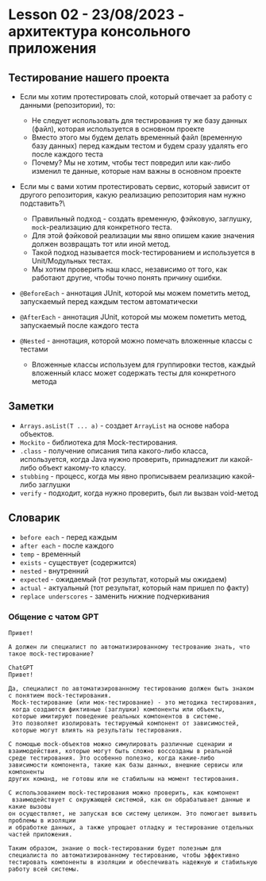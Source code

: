 # Lesson 02 - 23/08/2023 - архитектура консольного приложения

## Тестирование нашего проекта

* Если мы хотим протестировать слой, который отвечает за работу с данными (репозитории), то:
  * Не следует использовать для тестирования ту же базу данных (файл), которая используется в основном проекте
  * Вместо этого мы будем делать временный файл (временную базу данных) перед каждым тестом и будем сразу удалять его после каждого теста
  * Почему? Мы не хотим, чтобы тест повредил или как-либо изменил те данные, которые нам важны в основном проекте

* Если мы с вами хотим протестировать сервис, который зависит от другого репозитория, какую реализацию репозитория нам нужно подставить?\
  * Правильный подход - создать временную, фэйковую, заглушку, `mock`-реализацию для конкретного теста.
  * Для этой фэйковой реализации мы явно опишем какие значения должен возвращать тот или иной метод.
  * Такой подход называется mock-тестированием и используется в Unit/Модульных тестах.
  * Мы хотим проверить наш класс, независимо от того, как работают другие, чтобы точно понять причину ошибки.

* `@BeforeEach` - аннотация JUnit, которой мы можем пометить метод, запускаемый перед каждым тестом автоматически
* `@AfterEach` - аннотация JUnit, которой мы можем пометить метод, запускаемый после каждого теста
* `@Nested` - аннотация, которой можно помечать вложенные классы с тестами
  * Вложенные классы используем для группировки тестов, каждый вложенный класс может содержать тесты для конкретного метода

## Заметки

* `Arrays.asList(T ... a)` - создает `ArrayList` на основе набора объектов.
* `Mockito` - библиотека для Mock-тестирования.
* `.class` - получение описания типа какого-либо класса, используется, когда Java нужно проверить, принадлежит ли какой-либо объект какому-то классу.
* `stubbing` - процесс, когда мы явно прописываем реализацию какой-либо заглушки
* `verify` - подходит, когда нужно проверить, был ли вызван void-метод

## Словарик

* `before each` - перед каждым
* `after each` - после каждого
* `temp` - временный
* `exists` - существует (содержится)
* `nested` - внутренний
* `expected` - ожидаемый (тот результат, который мы ожидаем)
* `actual` - актуальный (тот результат, который нам пришел по факту)
* `replace underscores` - заменить нижние подчеркивания

### Общение с чатом GPT

```
Привет!

А должен ли специалист по автоматизированному тестрованию знать, что такое mock-тестирование?

ChatGPT
Привет!

Да, специалист по автоматизированному тестированию должен быть знаком с понятием mock-тестирования.
 Mock-тестирование (или мок-тестирование) - это методика тестирования, 
 когда создаются фиктивные (заглушки) компоненты или объекты, 
 которые имитируют поведение реальных компонентов в системе. 
 Это позволяет изолировать тестируемый компонент от зависимостей, 
 которые могут влиять на результаты тестирования.

С помощью mock-объектов можно симулировать различные сценарии и 
взаимодействия, которые могут быть сложно воссозданы в реальной 
среде тестирования. Это особенно полезно, когда какие-либо
зависимости компонента, такие как базы данных, внешние сервисы или компоненты 
других команд, не готовы или не стабильны на момент тестирования.

С использованием mock-тестирования можно проверить, как компонент
 взаимодействует с окружающей системой, как он обрабатывает данные и какие вызовы
он осуществляет, не запуская всю систему целиком. Это помогает выявить проблемы в изоляции 
и обработке данных, а также упрощает отладку и тестирование отдельных частей приложения.

Таким образом, знание о mock-тестировании будет полезным для 
специалиста по автоматизированному тестированию, чтобы эффективно 
тестировать компоненты в изоляции и обеспечивать надежную и стабильную работу всей системы.
```